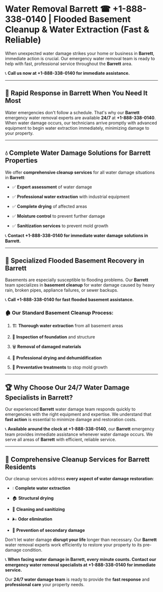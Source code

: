 # Water Removal Barrett ☎ +1-888-338-0140 | Flooded Basement Cleanup & Water Extraction (Fast & Reliable)

When unexpected water damage strikes your home or business in **Barrett**, immediate action is crucial. Our emergency water removal team is ready to help with fast, professional service throughout the **Barrett** area. 

📞 **Call us now at +1-888-338-0140 for immediate assistance.**
---
## 🚀 Rapid Response in Barrett When You Need It Most
Water emergencies don't follow a schedule. That's why our **Barrett** emergency water removal experts are available **24/7** at **+1-888-338-0140**. When water damage occurs, our technicians arrive promptly with advanced equipment to begin water extraction immediately, minimizing damage to your property.
---
## 💧 Complete Water Damage Solutions for Barrett Properties
We offer **comprehensive cleanup services** for all water damage situations in **Barrett**:
- ✅ **Expert assessment** of water damage  
- ✅ **Professional water extraction** with industrial equipment  
- ✅ **Complete drying** of affected areas  
- ✅ **Moisture control** to prevent further damage  
- ✅ **Sanitization services** to prevent mold growth  
📞 **Contact +1-888-338-0140 for immediate water damage solutions in Barrett.**
---
## 🌊 Specialized Flooded Basement Recovery in Barrett
Basements are especially susceptible to flooding problems. Our **Barrett** team specializes in **basement cleanup** for water damage caused by heavy rain, broken pipes, appliance failures, or sewer backups. 
📞 **Call +1-888-338-0140 for fast flooded basement assistance.**
### 🏚️ Our Standard Basement Cleanup Process:
1. 🏗️ **Thorough water extraction** from all basement areas  
2. 🔎 **Inspection of foundation** and structure  
3. 🗑️ **Removal of damaged materials**  
4. 💨 **Professional drying and dehumidification**  
5. 🚫 **Preventative treatments** to stop mold growth  
---
## 🏆 Why Choose Our 24/7 Water Damage Specialists in Barrett?
Our experienced **Barrett** water damage team responds quickly to emergencies with the right equipment and expertise. We understand that **fast action** is essential to minimize damage and restoration costs.
📞 **Available around the clock at +1-888-338-0140**, our **Barrett** emergency team provides immediate assistance whenever water damage occurs. We serve all areas of **Barrett** with efficient, reliable service.
---
## 🧹 Comprehensive Cleanup Services for Barrett Residents
Our cleanup services address **every aspect of water damage restoration**:
- 💧 **Complete water extraction**  
- 🏠 **Structural drying**  
- 🧼 **Cleaning and sanitizing**  
- 🌬️ **Odor elimination**  
- 🚫 **Prevention of secondary damage**  
Don't let water damage **disrupt your life** longer than necessary. Our **Barrett** water removal experts work efficiently to restore your property to its pre-damage condition.
📞 **When facing water damage in Barrett, every minute counts. Contact our emergency water removal specialists at +1-888-338-0140 for immediate service.**
Our **24/7 water damage team** is ready to provide the **fast response** and **professional care** your property needs.
